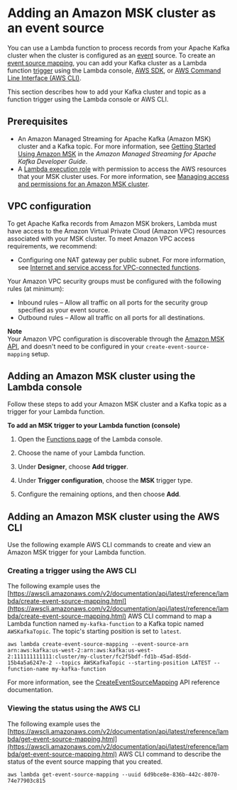 # Adding an Amazon MSK cluster as an event source<a name="services-msk-topic-add"></a>

You can use a Lambda function to process records from your Apache Kafka cluster when the cluster is configured as an [event](gettingstarted-concepts.md#gettingstarted-concepts-event) source\. To create an [event source mapping](invocation-eventsourcemapping.md), you can add your Kafka cluster as a Lambda function [trigger](gettingstarted-concepts.md#gettingstarted-concepts-trigger) using the Lambda console, [AWS SDK](http://aws.amazon.com/getting-started/tools-sdks/), or [AWS Command Line Interface \(AWS CLI\)](https://docs.aws.amazon.com/cli/latest/userguide/cli-chap-install.html)\.

This section describes how to add your Kafka cluster and topic as a function trigger using the Lambda console or AWS CLI\.

## Prerequisites<a name="services-msk-prereqs"></a>
+ An Amazon Managed Streaming for Apache Kafka \(Amazon MSK\) cluster and a Kafka topic\. For more information, see [Getting Started Using Amazon MSK](https://docs.aws.amazon.com/msk/latest/developerguide/getting-started.html) in the *Amazon Managed Streaming for Apache Kafka Developer Guide*\.
+ A [Lambda execution role](lambda-intro-execution-role.md) with permission to access the AWS resources that your MSK cluster uses\. For more information, see [Managing access and permissions for an Amazon MSK cluster](msk-permissions.md)\.

## VPC configuration<a name="services-msk-vpc-config"></a>

To get Apache Kafka records from Amazon MSK brokers, Lambda must have access to the Amazon Virtual Private Cloud \(Amazon VPC\) resources associated with your MSK cluster\. To meet Amazon VPC access requirements, we recommend:
+ Configuring one NAT gateway per public subnet\. For more information, see [Internet and service access for VPC\-connected functions](configuration-vpc.md#vpc-internet)\.

Your Amazon VPC security groups must be configured with the following rules \(at minimum\):
+ Inbound rules – Allow all traffic on all ports for the security group specified as your event source\.
+ Outbound rules – Allow all traffic on all ports for all destinations\.

**Note**  
Your Amazon VPC configuration is discoverable through the [Amazon MSK API](https://docs.aws.amazon.com/msk/1.0/apireference/resources.html), and doesn't need to be configured in your `create-event-source-mapping` setup\.

## Adding an Amazon MSK cluster using the Lambda console<a name="services-msk-trigger"></a>

Follow these steps to add your Amazon MSK cluster and a Kafka topic as a trigger for your Lambda function\.

**To add an MSK trigger to your Lambda function \(console\)**

1. Open the [Functions page](https://console.aws.amazon.com/lambda/home#/functions) of the Lambda console\.

1. Choose the name of your Lambda function\.

1. Under **Designer**, choose **Add trigger**\.

1. Under **Trigger configuration**, choose the **MSK** trigger type\.

1. Configure the remaining options, and then choose **Add**\.

## Adding an Amazon MSK cluster using the AWS CLI<a name="services-msk-aws-cli"></a>

Use the following example AWS CLI commands to create and view an Amazon MSK trigger for your Lambda function\.

### Creating a trigger using the AWS CLI<a name="services-msk-aws-cli-create"></a>

The following example uses the [https://awscli.amazonaws.com/v2/documentation/api/latest/reference/lambda/create-event-source-mapping.html](https://awscli.amazonaws.com/v2/documentation/api/latest/reference/lambda/create-event-source-mapping.html) AWS CLI command to map a Lambda function named `my-kafka-function` to a Kafka topic named `AWSKafkaTopic`\. The topic's starting position is set to `latest`\.

```
aws lambda create-event-source-mapping --event-source-arn arn:aws:kafka:us-west-2:arn:aws:kafka:us-west-2:111111111111:cluster/my-cluster/fc2f5bdf-fd1b-45ad-85dd-15b4a5a6247e-2 --topics AWSKafkaTopic --starting-position LATEST --function-name my-kafka-function
```

For more information, see the [CreateEventSourceMapping](https://docs.aws.amazon.com/lambda/latest/dg/API_CreateEventSourceMapping.html) API reference documentation\.

### Viewing the status using the AWS CLI<a name="services-msk-aws-cli-view"></a>

The following example uses the [https://awscli.amazonaws.com/v2/documentation/api/latest/reference/lambda/get-event-source-mapping.html](https://awscli.amazonaws.com/v2/documentation/api/latest/reference/lambda/get-event-source-mapping.html) AWS CLI command to describe the status of the event source mapping that you created\.

```
aws lambda get-event-source-mapping --uuid 6d9bce8e-836b-442c-8070-74e77903c815
```